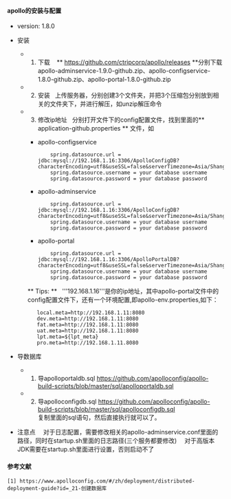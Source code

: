 #### apollo的安装与配置
  - version:
     1.8.0 
  
  - 安装
     * 1. 下载
        &nbsp;&nbsp; ** https://github.com/ctripcorp/apollo/releases **分别下载apollo-adminservice-1.9.0-github.zip、apollo-configservice-1.8.0-github.zip、apollo-portal-1.8.0-github.zip

     * 2. 安装
	    &nbsp;&nbsp;上传服务器，分别创建3个文件夹，并把3个压缩包分别放到相关的文件夹下，并进行解压，如unzip解压命令

	 * 3. 修改ip地址
	    &nbsp;&nbsp;分别打开文件下的config配置文件，找到里面的** application-github.properties ** 文件，如
	     - apollo-configservice	
		   ```
               spring.datasource.url = jdbc:mysql://192.168.1.16:3306/ApolloConfigDB?characterEncoding=utf8&useSSL=false&serverTimezone=Asia/Shanghai                                                                    
               spring.datasource.username = your database username
               spring.datasource.password = your database password
		   ```
		 
		 - apollo-adminservice
		   ```
               spring.datasource.url = jdbc:mysql://192.168.1.16:3306/ApolloConfigDB?characterEncoding=utf8&useSSL=false&serverTimezone=Asia/Shanghai                                                                    
               spring.datasource.username = your database username
               spring.datasource.password = your database password
		   ```

		 - apollo-portal
		   ```
               spring.datasource.url = jdbc:mysql://192.168.1.16:3306/ApolloPortalDB?characterEncoding=utf8&useSSL=false&serverTimezone=Asia/Shanghai                                                                    
               spring.datasource.username = your database username
               spring.datasource.password = your database password
		   ```
	
		** Tips: ** &nbsp; '''192.168.1.16'''是你的ip地址，其中apollo-portal文件中的config配置文件下，还有一个环境配置,即apollo-env.properties,如下：
		```
           local.meta=http://192.168.1.11:8080
           dev.meta=http://192.168.1.11:8080
           fat.meta=http://192.168.1.11:8080                                                                                                                                                                         
           uat.meta=http://192.168.1.11:8080
           lpt.meta=${lpt_meta}
           pro.meta=http://192.168.1.11.8080 
		```
  
  - 导数据库
    - 1. 导apolloportaldb.sql
	    https://github.com/apolloconfig/apollo-build-scripts/blob/master/sql/apolloportaldb.sql   
    - 2. 导apolloconfigdb.sql
	    https://github.com/apolloconfig/apollo-build-scripts/blob/master/sql/apolloconfigdb.sql   
    复制里面的sql语句，然后直接执行就可以了。

- 注意点
  &emsp;对于日志配置，需要修改相关的apollo-adminservice.conf里面的路径，同时在startup.sh里面的日志路径(三个服务都要修改)
  &emsp;对于高版本JDK需要在startup.sh里面进行设置，否则启动不了

#### 参考文献
	[1] https://www.apolloconfig.com/#/zh/deployment/distributed-deployment-guide?id=_21-创建数据库
